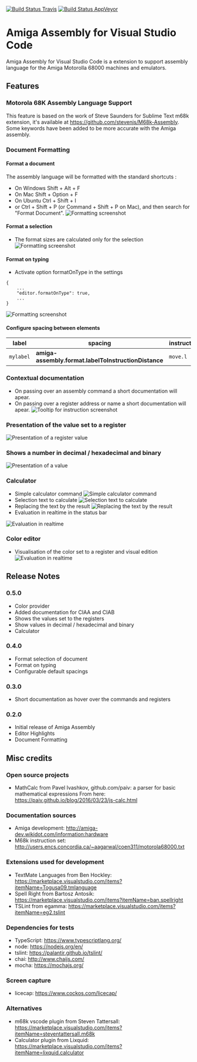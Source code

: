 [![Build Status Travis](https://travis-ci.org/prb28/vscode-amiga-assembly.svg?branch=master)](https://travis-ci.org/prb28/vscode-amiga-assembly) [![Build Status AppVeyor](https://ci.appveyor.com/api/projects/status/github/prb28/vscode-amiga-assembly?branch=master)](https://ci.appveyor.com/project/prb28/vscode-amiga-assembly)

# Amiga Assembly for Visual Studio Code
Amiga Assembly for Visual Studio Code is a extension to support assembly language for the Amiga Motorolla 68000 machines and emulators.


## Features

### Motorola 68K Assembly Language Support
This feature is based on the work of Steve Saunders for Sublime Text m68k extension, it's available at https://github.com/stevenjs/M68k-Assembly. Some keywords have been added to be more accurate with the Amiga assembly.

### Document Formatting
#### Format a document
The assembly language will be formatted with the standard shortcuts :
- On Windows Shift + Alt + F
- On Mac Shift + Option + F
- On Ubuntu Ctrl + Shift + I
- or Ctrl + Shift + P (or Command + Shift + P on Mac), and then search for "Format Document".
![Formatting screenshot](images/formatting.gif)
#### Format a selection
- The format sizes are calculated only for the selection 
![Formatting screenshot](images/formattingrange.gif)
#### Format on typing
- Activate option formatOnType in the settings
```
{
    ...
    "editor.formatOnType": true,
    ...
}
```
![Formatting screenshot](images/formattingontype.gif)
#### Configure spacing between elements

|label|spacing|instruction|spacing|data|spacing|comment|
|-----|-----|-----|-----|-----|-----|-----|
|`mylabel`|**amiga-assembly.format.labelToInstructionDistance**|`move.l`|**amiga-assembly.format.instructionToDataDistance**|`d0,a0`|**amiga-assembly.format.dataToCommentsDistance**|`; mycomment`|

### Contextual documentation 
- On passing over an assembly command a short documentation will apear.
- On passing over a register address or name a short documentation will apear.
![Tooltip for instruction screenshot](images/hover.gif)
### Presentation of the value set to a register
![Presentation of a register value](images/hoverregisterv.gif)
### Shows a number in decimal / hexadecimal and binary
![Presentation of a value](images/hovervalue.gif)

### Calculator
- Simple calculator command
![Simple calculator command](images/calculator.gif)
- Selection text to calculate
![Selection text to calculate](images/evaluatesel.gif)
- Replacing the text by the result
![Replacing the text by the result](images/evaluateselrepl.gif)
- Evaluation in realtime in the status bar

![Evaluation in realtime](images/evaluatert.gif)

### Color editor
- Visualisation of the color set to a register and visual edition
![Evaluation in realtime](images/coloredit.gif)


## Release Notes
### 0.5.0
- Color provider
- Added documentation for CIAA and CIAB
- Shows the values set to the registers
- Show values in decimal / hexadecimal and binary
- Calculator

### 0.4.0
- Format selection of document
- Format on typing
- Configurable default spacings

### 0.3.0
- Short documentation as hover over the commands and registers

### 0.2.0
- Initial release of Amiga Assembly
- Editor Highlights
- Document Formatting

## Misc credits
### Open source projects
- MathCalc from Pavel Ivashkov, github.com/paiv: a parser for basic mathematical expressions From here: https://paiv.github.io/blog/2016/03/23/js-calc.html
### Documentation sources
- Amiga development: http://amiga-dev.wikidot.com/information:hardware
- M68k instruction set: http://users.encs.concordia.ca/~aagarwal/coen311/motorola68000.txt
### Extensions used for development
- TextMate Languages from Ben Hockley: https://marketplace.visualstudio.com/items?itemName=Togusa09.tmlanguage
- Spell Right from Bartosz Antosik: https://marketplace.visualstudio.com/items?itemName=ban.spellright
- TSLint from egamma: https://marketplace.visualstudio.com/items?itemName=eg2.tslint
### Dependencies for tests
- TypeScript: https://www.typescriptlang.org/
- node: https://nodejs.org/en/
- tslint: https://palantir.github.io/tslint/
- chai: http://www.chaijs.com/
- mocha: https://mochajs.org/
### Screen capture
- licecap: https://www.cockos.com/licecap/
### Alternatives
- m68k vscode plugin from Steven Tattersall: https://marketplace.visualstudio.com/items?itemName=steventattersall.m68k
- Calculator plugin from Lixquid: https://marketplace.visualstudio.com/items?itemName=lixquid.calculator
